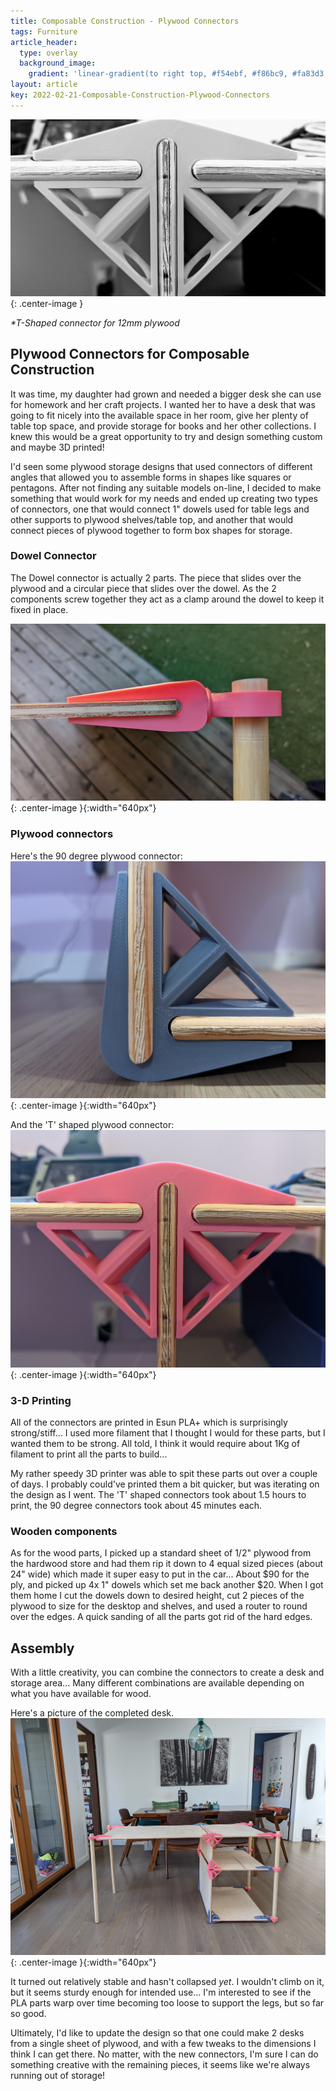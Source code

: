```yaml
---
title: Composable Construction - Plywood Connectors
tags: Furniture
article_header:
  type: overlay
  background_image:
    gradient: 'linear-gradient(to right top, #f54ebf, #f86bc9, #fa83d3, #fb9adc, #fdafe4, #edaad7, #dca6cb, #cca1be, #a7839b, #84677a, #634c5b, #43323d);'
layout: article
key: 2022-02-21-Composable-Construction-Plywood-Connectors
---
```


![](/assets/images/T-Black-and-white.jpg){: .center-image }

_*T-Shaped connector for 12mm plywood_
<!--more-->

## Plywood Connectors for Composable Construction
It was time, my daughter had grown and needed a bigger desk she can use for homework and her craft projects. I wanted her to have a desk that was going to fit nicely into the available space in her room, give her plenty of table top space, and provide storage for books and her other collections. I knew this would be a great opportunity to try and design something custom and maybe 3D printed!

I'd seen some plywood storage designs that used connectors of different angles that allowed you to assemble forms in shapes like squares or pentagons. After not finding any suitable models on-line, I decided to make something that would work for my needs and  ended up creating two types of connectors, one that would connect 1" dowels used for table legs and other supports to plywood shelves/table top, and another that would connect pieces of plywood together to form box shapes for storage.

### Dowel Connector
The Dowel connector is actually 2 parts. The piece that slides over the plywood and a circular piece that slides over the dowel. As the 2 components screw together they act as a clamp around the dowel to keep it fixed in place.

![](/assets/images/Dowel-Connector.jpg){: .center-image }{:width="640px"}

### Plywood connectors
Here's the 90 degree plywood connector:
![](/assets/images/Corner-Connector.jpg){: .center-image }{:width="640px"}

And the 'T' shaped plywood connector:
![](/assets/images/T-Connector.jpg){: .center-image }{:width="640px"}

### 3-D Printing
All of the connectors are printed in Esun PLA+ which is surprisingly strong/stiff... I used more filament that I thought I would for these parts, but I wanted them to be strong. All told, I think it would require about 1Kg of filament to print all the parts to build...

My rather speedy 3D printer was able to spit these parts out over a couple of days. I probably could've printed them a bit quicker, but was iterating on the design as I went. The 'T' shaped connectors took about 1.5 hours to print, the 90 degree connectors took about 45 minutes each.

### Wooden components
As for the wood parts, I picked up a standard sheet of 1/2" plywood from the hardwood store and had them rip it down to 4 equal sized pieces (about 24" wide) which made it super easy to put in the car... About $90 for the ply, and picked up 4x 1" dowels which set me back another $20. When I got them home I cut the dowels down to desired height, cut 2 pieces of the plywood to size for the desktop and shelves, and used a router to round over the edges. A quick sanding of all the parts got rid of the hard edges.

## Assembly
With a little creativity, you can combine the connectors to create a desk and storage area... Many different combinations are available depending on what you have available for wood.

Here's a picture of the completed desk.
![](/assets/images/Desk.jpg){: .center-image }{:width="640px"}

It turned out relatively stable and hasn't collapsed *yet*. I wouldn't climb on it, but it seems sturdy enough for intended use... I'm interested to see if the PLA parts warp over time becoming too loose to support the legs, but so far so good.

Ultimately, I'd like to update the design so that one could make 2 desks from a single sheet of plywood, and with a few tweaks to the dimensions I think I can get there. No matter, with the new connectors, I'm sure I can do something creative with the remaining pieces, it seems like we're always running out of storage!
